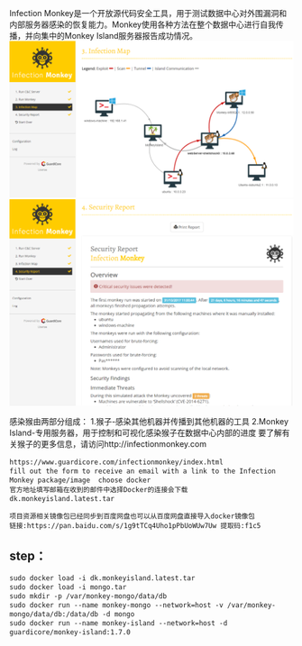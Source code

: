 Infection Monkey是一个开放源代码安全工具，用于测试数据中心对外围漏洞和内部服务器感染的恢复能力。Monkey使用各种方法在整个数据中心进行自我传播，并向集中的Monkey Island服务器报告成功情况。
![image](https://github.com/linqingping/DockerDeplay-monkey_island/blob/master/images/map-full.png)
![image](https://github.com/linqingping/DockerDeplay-monkey_island/blob/master/images/Security-overview.png)

感染猴由两部分组成：
1.猴子-感染其他机器并传播到其他机器的工具
2.Monkey Island-专用服务器，用于控制和可视化感染猴子在数据中心内部的进度
要了解有关猴子的更多信息，请访问http://infectionmonkey.com
```
https://www.guardicore.com/infectionmonkey/index.html
fill out the form to receive an email with a link to the Infection Monkey package/image  choose docker
官方地址填写邮箱在收到的邮件中选择Docker的连接会下载 dk.monkeyisland.latest.tar
```
```
项目资源相关镜像包已经同步到百度网盘也可以从百度网盘直接导入docker镜像包
链接:https://pan.baidu.com/s/1g9tTCq4Uho1pPbUoWUw7Uw 提取码:f1c5
```
## step：
```
sudo docker load -i dk.monkeyisland.latest.tar
sudo docker load -i mongo.tar 
sudo mkdir -p /var/monkey-mongo/data/db
sudo docker run --name monkey-mongo --network=host -v /var/monkey-mongo/data/db:/data/db -d mongo
sudo docker run --name monkey-island --network=host -d guardicore/monkey-island:1.7.0
```

